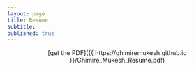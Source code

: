 ```yaml
---
layout: page
title: Resume
subtitle: 
published: true
---
```

<center>
[get the PDF]({{ https://ghimiremukesh.github.io }}/Ghimire_Mukesh_Resume.pdf)
</center>
